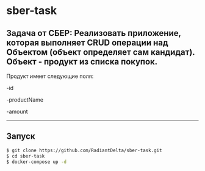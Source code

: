 # sber-task
Задача от СБЕР: Реализовать приложение, которая выполняет CRUD операции над Объектом (объект определяет сам кандидат).
Объект - продукт из списка покупок.
---

Продукт имеет следующие поля:

-id

-productName

-amount

---
Запуск
---

```bash
$ git clone https://github.com/RadiantDelta/sber-task.git
$ cd sber-task
$ docker-compose up -d
```

